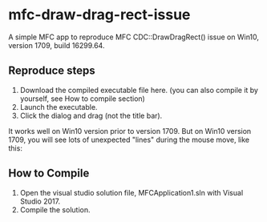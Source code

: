 # mfc-draw-drag-rect-issue
A simple MFC app to reproduce MFC CDC::DrawDragRect() issue on Win10, version 1709, build 16299.64.

## Reproduce steps
1. Download the compiled executable file here. (you can also compile it by yourself, see How to compile section)
1. Launch the executable.
1. Click the dialog and drag (not the title bar).

It works well on Win10 version prior to version 1709. But on Win10 version 1709, you will see lots of unexpected "lines" during the mouse move, like this:


## How to Compile
1. Open the visual studio solution file, MFCApplication1.sln with Visual Studio 2017.
1. Compile the solution.
